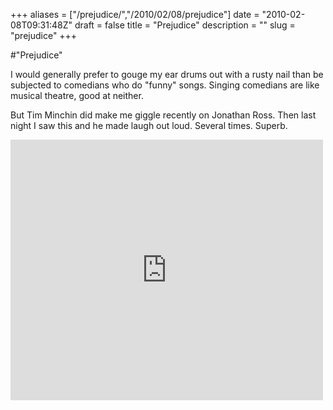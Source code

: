 +++
aliases = ["/prejudice/","/2010/02/08/prejudice"]
date = "2010-02-08T09:31:48Z"
draft = false
title = "Prejudice"
description = ""
slug = "prejudice"
+++

#"Prejudice"


 I would generally prefer to gouge my ear drums out with a rusty nail than be subjected to comedians who do &quot;funny&quot; songs. Singing comedians are like musical theatre, good at neither.<p />But Tim Minchin did make me giggle recently on Jonathan Ross. Then last night I saw this and he made laugh out loud. Several times. Superb.<p /> <iframe src="http://www.youtube.com/embed/z1HXmYkxwSE?wmode=transparent" allowfullscreen frameborder="0" height="417" width="500"></iframe>
 